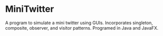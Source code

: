 # MiniTwitter
A program to simulate a mini twitter using GUIs. Incorporates singleton, composite, observer, and visitor patterns. Programed in Java and JavaFX.
